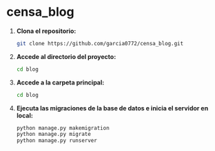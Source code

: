 # censa_blog
1. **Clona el repositorio:**

    ```bash
    git clone https://github.com/garcia0772/censa_blog.git
    ```

2. **Accede al directorio del proyecto:**

    ```bash
    cd blog
    ```

2. **Accede a la carpeta principal:**

    ```bash
    cd blog
    ```

3. **Ejecuta las migraciones de la base de datos e inicia el servidor en local:**
    ```bash
    python manage.py makemigration
    python manage.py migrate
    python manage.py runserver
    ```
